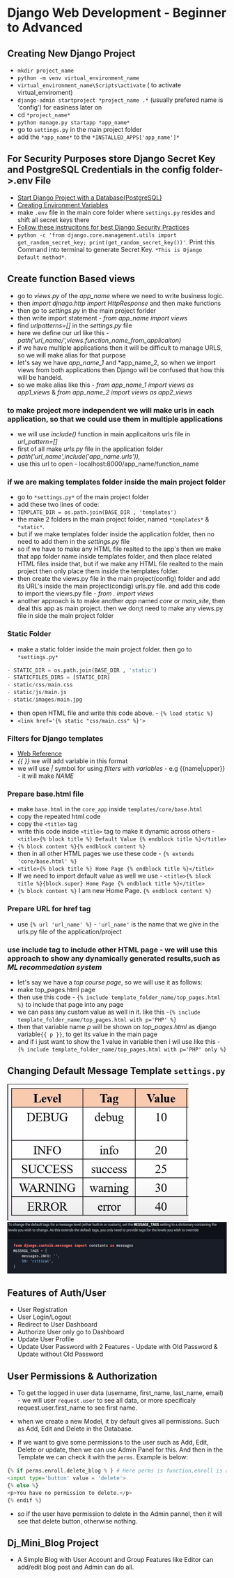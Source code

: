 # Django Web Development - Beginner to Advanced

## Creating New Django Project

- `mkdir project_name`
- `python -m venv virtual_environment_name`
- `virtual_environment_name\Scripts\activate` ( to activate virtual_enviroment)
- `django-admin startproject *project_name .*` (usually prefered name is 'config') for easiness later on
- cd `*project_name*`
- `python manage.py startapp *app_name*`
- go to `settings.py` in the main project folder
- add the `*app_name*` to the `*INSTALLED_APPS['app_name']*`

## For Security Purposes store Django Secret Key and PostgreSQL Credentials in the config folder->.env File

- [Start Django Project with a Database(PostgreSQL)](https://stackpython.medium.com/how-to-start-django-project-with-a-database-postgresql-aaa1d74659d8)
- [Creating Environment Variables](https://djangocentral.com/environment-variables-in-django/)
- make `.env` file in the main core folder where `settings.py` resides and shift all secret keys there
- [Follow these instrucitons for best Django Security Practices](https://learndjango.com/tutorials/django-best-practices-security)
- `python -c 'from django.core.management.utils import get_random_secret_key; print(get_random_secret_key())'`. Print this Command into terminal to generate Secret Key. `*This is Django Default method*`.

## Create function Based views

- go to *views.py* of the *app_name* where we need to write business logic.
- then *import djnago.http import HttpResponse* and then make functions
- then go to *settings.py* in the main project forlder
- then write import statement - *from app_name import views*
- find *urlpatterns=[]* in the *settings.py* file
- here we define our url like this - *path('url_name/',views.function_name_from_applicaiton)*
- if we have multiple applications then it will be difficult to manage URLS, so we will make alias for that purpose
- let's say we have *app_name_1* and *app_name_2, so when we import views from both applications then Django will be confused that how this will be handeld.
- so we make alias like this - *from app_name_1 import views as app1_views* & *from app_name_2 import views as app2_views*

### to make project more independent we will make urls in each application, so that we could use them in multiple applications

- we will use *include()* function in main applicaitons urls file in *url_pattern=[]*
- first of all make *urls.py* file in the application folder
- *path('url_name',include('app_name.urls')),*
- use this url to open - localhost:8000/app_name/function_name

### if we are making templates folder inside the main project folder

- go to `*settings.py*` of the main project folder
- add these two lines of code:
- `TEMPLATE_DIR = os.path.join(BASE_DIR , 'templates')`
- the make 2 folders in the main project folder, named `*templates*` & `*static*`.
- but if we make templates folder inside the application folder, then no need to add them in the *settings.py* file
- so if we have to make any HTML file realted to the app's then we make that app folder name inside templates folder, and then place related HTML files inside that, but if we make any HTML file realted to the main project then only place them inside the templates folder.
- then create the views.py file in the main project(config) folder and add its URL's inside the main project(condig) urls.py file. and add this code to import the views.py file - *from . import views*
- another approach is to make another *app* named *core* or *main_site*, then deal this app as main project. then we don;t need to make any views.py file in side the main project folder

### Static Folder

- make a static folder inside the main project folder. then go to `*settings.py*`

```python
- STATIC_DIR = os.path.join(BASE_DIR , 'static')
- STATICFILES_DIRS = [STATIC_DIR]
- static/css/main.css
- static/js/main.js
- static/images/main.jpg
```

- then open HTML file and write this code above. - `{% load static %}`
- `<link href='{% static "css/main.css" %}'>`

### Filters for Django templates

- [Web Reference](https://docs.djangoproject.com/en/4.1/ref/templates/builtins/#built-in-filter-reference)
- *{{ }}* we will add variable in this format
- we will use *|* symbol for using *filters* with *variables* - e.g {{name|upper}} - it will make *NAME*

### Prepare base.html file

- make `base.html` in the `core_app` inside `templates/core/base.html`
- copy the repeated html code
- copy the `<title>` tag
- write this code inside `<title>` tag to make it dynamic across others - `<title>{% block title %} Default Value {% endblock title %}</title>`
- `{% block content %}{% endblock content %}`
- then in all other HTML pages we use these code - `{% extends 'core/base.html' %}`
- `<title>{% block title %} Home Page {% endblock title %}</title>`
- If we need to import default value as well we use - `<title>{% block title %}{block.super} Home Page {% endblock title %}</title>`
- `{% block content %}` I am new Home Page. `{% endblock content %}`

### Prepare URL for href tag

- use `{% url 'url_name' %}` - `'url_name'` is the name that we give in the urls.py file of the application/project

### use include tag to include other HTML page - we will use this approach to show any dynamically generated results,such as *ML recommedation system*

- let's say we have a *top course page*, so we will use it as follows:
- make top_pages.html page
- then use this code - `{% include template_folder_name/top_pages.html %}` to include that page into any page
- we can pass any custom value as well in it. like this -`{% include template_folder_name/top_pages.html with p='PHP' %}`
- then that variable name *p* will be shown on *top_pages.html* as django variable`{{ p }}`, to get its value in the main page
- and if i just want to show the 1 value in variable then i wil use like this - `{% include template_folder_name/top_pages.html with p='PHP' only %}`

## Changing Default Message Template `settings.py`

![Default Message Levels](static/notes_images/dj_messages_level.png)
![Default Message Options](static/notes_images/change_default_message_options.png)

## Features of Auth/User

- User Registration
- User Login/Logout
- Redirect to User Dashboard
- Authorize User only go to Dashboard
- Update User Profile
- Update User Password with 2 Features - Update with Old Password & Update without Old Password

## User Permissions & Authorization

- To get the logged in user data (username, first_name, last_name, email) - we will user `request.user` to see all data, or more specificaly request.user.first_name to see first name.

- when we create a new Model, it by default gives all permissions. Such as Add, Edit and Delete in the Database.

- If we want to give some permissions to the user such as Add, Edit, Delete or update, then we can use Admin Panel for this. And then in the Template we can check it with the `perms`. Example is below:

```python
{% if perms.enroll.delete_blog % } # Here perms is function,enroll is app name, delete is permission name, and blog is Model name
<input type='button' value = 'delete'>
{% else %}
<p>You have no permission to delete.</p>
{% endif %}
```

- so if the user have permission to delete in the Admin pannel, then it will see that delete button, otherwise nothing.

## Dj_Mini_Blog Project

- A Simple Blog with User Account and Group Features like Editor can add/edit blog post and Admin can do all.
